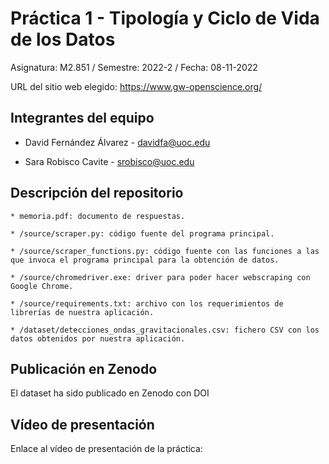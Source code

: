 # Práctica 1 - Tipología y Ciclo de Vida de los Datos

Asignatura: M2.851 / Semestre: 2022-2 / Fecha: 08-11-2022

URL del sitio web elegido: https://www.gw-openscience.org/

## Integrantes del equipo

* David Fernández Álvarez - davidfa@uoc.edu

* Sara Robisco Cavite - srobisco@uoc.edu

## Descripción del repositorio

    * memoria.pdf: documento de respuestas.
    
    * /source/scraper.py: código fuente del programa principal. 
    
    * /source/scraper_functions.py: código fuente con las funciones a las que invoca el programa principal para la obtención de datos.
    
    * /source/chromedriver.exe: driver para poder hacer webscraping con Google Chrome.
    
    * /source/requirements.txt: archivo con los requerimientos de librerías de nuestra aplicación.
    
    * /dataset/detecciones_ondas_gravitacionales.csv: fichero CSV con los datos obtenidos por nuestra aplicación.
    

## Publicación en Zenodo

El dataset ha sido publicado en Zenodo con DOI

## Vídeo de presentación

Enlace al vídeo de presentación de la práctica:
